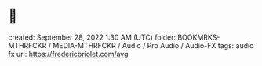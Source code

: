# 🎹

created: September 28, 2022 1:30 AM (UTC)
folder: BOOKMRKS-MTHRFCKR / MEDIA-MTHRFCKR / Audio / Pro Audio / Audio-FX
tags: audio fx
url: https://fredericbriolet.com/avg